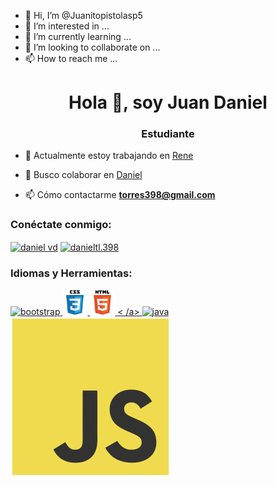 - 👋 Hi, I’m @Juanitopistolasp5
- 👀 I’m interested in ...
- 🌱 I’m currently learning ...
- 💞️ I’m looking to collaborate on ...
- 📫 How to reach me ...

<h1 align="center">Hola 👋, soy Juan Daniel</h1>
<h3 align="center">Estudiante</h3>

- 🔭 Actualmente estoy trabajando en [Rene](Rene.com)

- 👯 Busco colaborar en [Daniel](José.mx)

- 📫 Cómo contactarme **torres398@gmail.com**

<h3 align="left">Conéctate conmigo:</h3>
<p align ="izquierda">
<a href="https://fb.com/daniel vd" target="blank"><img align="center" src="https://raw.githubusercontent.com/rahuldkjain/github -profile-readme-generator/master/src/images/icons/Social/facebook.svg" alt="daniel vd" height="30" width="40" /></a>
<a href="https://instagram.com/danieltl.398" target="blank"><img align="center" src="https://raw.githubusercontent.com/rahuldkjain/github-profile-readme -generator/master/src/images/icons/Social/instagram.svg" alt="danieltl.398" height="30" width="40" /></a>
</p>

<h3 align="left ">Idiomas y Herramientas:</h3>
<p align="left"> <a href="https://getbootstrap.com" target="_blank" rel="noreferrer"> <img src="https://raw.githubusercontent.com/devicons/devicon /master/icons/bootstrap/bootstrap-plain-wordmark.svg" alt="bootstrap" width="40" height="40"/> </a> <a href="https://www.w3schools.com /css/" target="_blank" rel="noreferrer"> <img src="https://raw.githubusercontent.com/devicons/devicon/master/icons/css3/css3-original-wordmark.svg" alt= "css3" width="40" height="40"/> </a> <a href="https://www.w3.org/html/" target="_blank" rel="noreferrer"> <img src="https://raw.githubusercontent.com/devicons/devicon/master/icons/html5/html5-original-wordmark.svg" alt="html5" width="40" height="40"/> < /a> <a href="https://www.java.com" target="_blank" rel="noreferrer"> <img src="https://raw.githubusercontent.com/devicons/devicon/master/ iconos/java/java-original.svg" alt="java" width="40" height="40"/> </a> <a href="https://developer.mozilla.org/en-US/ docs/Web/JavaScript" target="_blank" rel="noreferrer"> <img src="https://raw.githubusercontent.com/devicons/devicon/master/icons/javascript/javascript-original.svg" alt= "javascript"ancho="40" altura="40"/> </a> </p>
